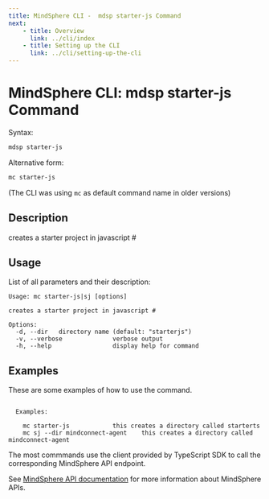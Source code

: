 ```yaml
---
title: MindSphere CLI -  mdsp starter-js Command
next:
    - title: Overview
      link: ../cli/index
    - title: Setting up the CLI
      link: ../cli/setting-up-the-cli
---
```



# MindSphere CLI: mdsp starter-js Command

Syntax:

```bash
mdsp starter-js
```

Alternative form:

```bash
mc starter-js
```

(The CLI was using `mc` as default command name in older versions)

## Description

creates a starter project in javascript #

## Usage

List of all parameters and their description:

```text
Usage: mc starter-js|sj [options]

creates a starter project in javascript #

Options:
  -d, --dir   directory name (default: "starterjs")
  -v, --verbose              verbose output
  -h, --help                 display help for command

```

## Examples

These are some examples of how to use the command. 

```text

  Examples:

    mc starter-js 			 this creates a directory called starterts
    mc sj --dir mindconnect-agent 	 this creates a directory called mindconnect-agent

```

The most commmands use the client provided by TypeScript SDK to call the corresponding MindSphere API endpoint.

See [MindSphere API documentation](https://documentation.mindsphere.io/MindSphere/apis/index.html) for more information about MindSphere APIs.